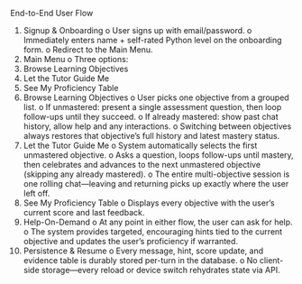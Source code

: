 End-to-End User Flow
1.	Signup & Onboarding
  o	User signs up with email/password.
  o	Immediately enters name + self-rated Python level on the onboarding form.
  o	Redirect to the Main Menu.
2.	Main Menu
  o	Three options:
   1.	Browse Learning Objectives
   2.	Let the Tutor Guide Me
   3.	See My Proficiency Table
3.	Browse Learning Objectives
  o	User picks one objective from a grouped list.
  o	If unmastered: present a single assessment question, then loop follow-ups until they succeed.
  o	If already mastered: show past chat history, allow help and any interactions.
  o	Switching between objectives always restores that objective’s full history and latest mastery status.
4.	Let the Tutor Guide Me
  o	System automatically selects the first unmastered objective.
  o	Asks a question, loops follow-ups until mastery, then celebrates and advances to the next unmastered objective (skipping any already mastered).
  o	The entire multi-objective session is one rolling chat—leaving and returning picks up exactly where the user left off.
5.	See My Proficiency Table
  o	Displays every objective with the user’s current score and last feedback.
6.	Help-On-Demand
  o	At any point in either flow, the user can ask for help.
  o	The system provides targeted, encouraging hints tied to the current objective and updates the user’s proficiency if warranted.
7.	Persistence & Resume
  o	Every message, hint, score update, and evidence table is durably stored per-turn in the database.
  o	No client-side storage—every reload or device switch rehydrates state via API.

